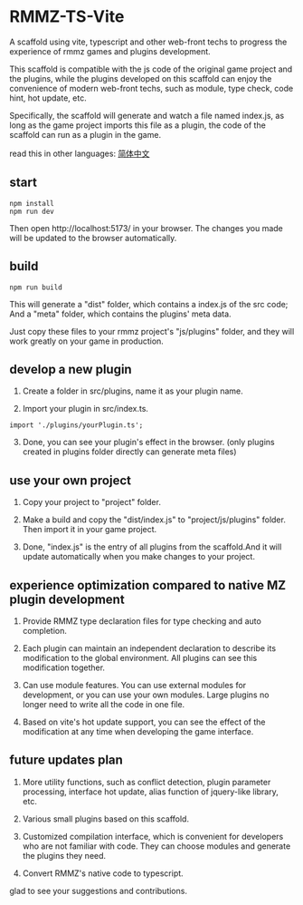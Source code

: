 # RMMZ-TS-Vite
A scaffold using vite, typescript and other web-front techs to progress the experience of rmmz games and plugins development.

This scaffold is compatible with the js code of the original game project and the plugins, while the plugins developed on this scaffold can enjoy the convenience of modern web-front techs, such as module, type check, code hint, hot update, etc.

Specifically, the scaffold will generate and watch a file named index.js, as long as the game project imports this file as a plugin, the code of the scaffold can run as a plugin in the game.

read this in other languages: [简体中文](README.md)

## start
```
npm install
npm run dev
```
Then open http://localhost:5173/ in your browser.
The changes you made will be updated to the browser automatically.

## build
```
npm run build
```
This will generate a "dist" folder, which contains a index.js of the src code;
And a "meta" folder, which contains the plugins' meta data.

Just copy these files to your rmmz project's "js/plugins" folder, and they will work greatly on your game in production.

## develop a new plugin
1. Create a folder in src/plugins, name it as your plugin name.

2. Import your plugin in src/index.ts.
``` 
import './plugins/yourPlugin.ts';
```

3. Done, you can see your plugin's effect in the browser.
(only plugins created in plugins folder directly can generate meta files)

## use your own project
1. Copy your project to "project" folder.
   
2. Make a build and copy the "dist/index.js" to "project/js/plugins" folder. Then import it in your game project.
   
3. Done,  "index.js" is the entry of all plugins from the scaffold.And it will update automatically when you make changes to your project.

## experience optimization compared to native MZ plugin development

1. Provide RMMZ type declaration files for type checking and auto completion.

2. Each plugin can maintain an independent declaration to describe its modification to the global environment. All plugins can see this modification together.

3. Can use module features. You can use external modules for development, or you can use your own modules. Large plugins no longer need to write all the code in one file.

4. Based on vite's hot update support, you can see the effect of the modification at any time when developing the game interface.

## future updates plan
1. More utility functions, such as conflict detection, plugin parameter processing, interface hot update, alias function of jquery-like library, etc.

2. Various small plugins based on this scaffold.

3. Customized compilation interface, which is convenient for developers who are not familiar with code. They can choose modules and generate the plugins they need.

4. Convert RMMZ's native code to typescript.

glad to see your suggestions and contributions.
